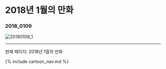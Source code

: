 # 2018년 1월의 만화

### 2018_0109
![20180109_1](/2018_01/20180109_1.jpg)

* * *

현재 페이지: 2018년 1월의 만화

{% include cartoon_nav.md %}
